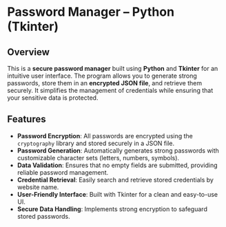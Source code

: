 # Password Manager – Python (Tkinter)

## Overview
This is a **secure password manager** built using **Python** and **Tkinter** for an intuitive user interface. The program allows you to generate strong passwords, store them in an **encrypted JSON file**, and retrieve them securely. It simplifies the management of credentials while ensuring that your sensitive data is protected.

## Features
- **Password Encryption**: All passwords are encrypted using the `cryptography` library and stored securely in a JSON file.
- **Password Generation**: Automatically generates strong passwords with customizable character sets (letters, numbers, symbols).
- **Data Validation**: Ensures that no empty fields are submitted, providing reliable password management.
- **Credential Retrieval**: Easily search and retrieve stored credentials by website name.
- **User-Friendly Interface**: Built with Tkinter for a clean and easy-to-use UI.
- **Secure Data Handling**: Implements strong encryption to safeguard stored passwords.
